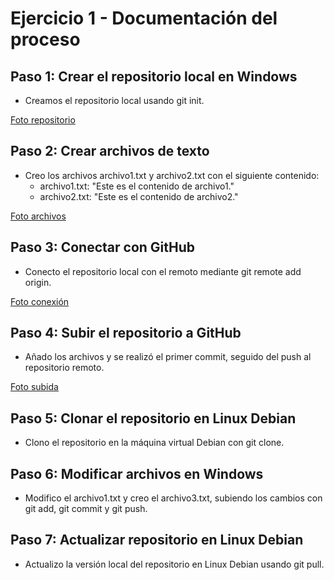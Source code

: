 # Ejercicio 1 - Documentación del proceso

## Paso 1: Crear el repositorio local en Windows
- Creamos el repositorio local usando git init.

[Foto repositorio](CapturaIAW1.PNG)

## Paso 2: Crear archivos de texto
- Creo los archivos archivo1.txt y archivo2.txt con el siguiente contenido:
  - archivo1.txt: "Este es el contenido de archivo1."
  - archivo2.txt: "Este es el contenido de archivo2."

[Foto archivos](CapturaIAW2.PNG)

## Paso 3: Conectar con GitHub
- Conecto el repositorio local con el remoto mediante git remote add origin.

[Foto conexión](CapturaIAW3.PNG)

## Paso 4: Subir el repositorio a GitHub
- Añado los archivos y se realizó el primer commit, seguido del push al repositorio remoto.

[Foto subida](CapturaIAW4.PNG)

## Paso 5: Clonar el repositorio en Linux Debian
- Clono el repositorio en la máquina virtual Debian con git clone.



## Paso 6: Modificar archivos en Windows
- Modifico el archivo1.txt y creo el archivo3.txt, subiendo los cambios con git add, git commit y git push.

## Paso 7: Actualizar repositorio en Linux Debian
- Actualizo la versión local del repositorio en Linux Debian usando git pull.
